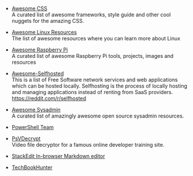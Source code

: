   - [Awesome CSS](https://github.com/awesome-css-group/awesome-css)<br />
    A curated list of awesome frameworks, style guide and other cool nuggets for the amazing CSS.
  
  - [Awesome Linux Resources](https://github.com/n1trux/awesome-linux)<br />
    The list of awesome resources where you can learn more about Linux
    
  - [Awesome Raspberry Pi](https://github.com/thibmaek/awesome-raspberry-pi)<br />
    A curated list of awesome Raspberry Pi tools, projects, images and resources

  - [Awesome-Selfhosted](https://github.com/Kickball/awesome-selfhosted)<br />
    This is a list of Free Software network services and web applications which can be hosted locally. Selfhosting is the process of      locally hosting and managing applications instead of renting from SaaS providers. https://reddit.com/r/selfhosted

  - [Awesome Sysadmin](https://github.com/kahun/awesome-sysadmin)<br />
    A curated list of amazingly awesome open source sysadmin resources.
     
  - [PowerShell Team](https://github.com/PowerShell)
     
  - [PsVDecrypt](https://github.com/KevinWang15/PsVDecrypt)<br />
    Video file decryptor for a famous online developer training site.
  
  - [StackEdit In-browser Markdown editor](https://stackedit.io/)
  
  - [TechBookHunter](https://github.com/TechBookHunter)
  

    

